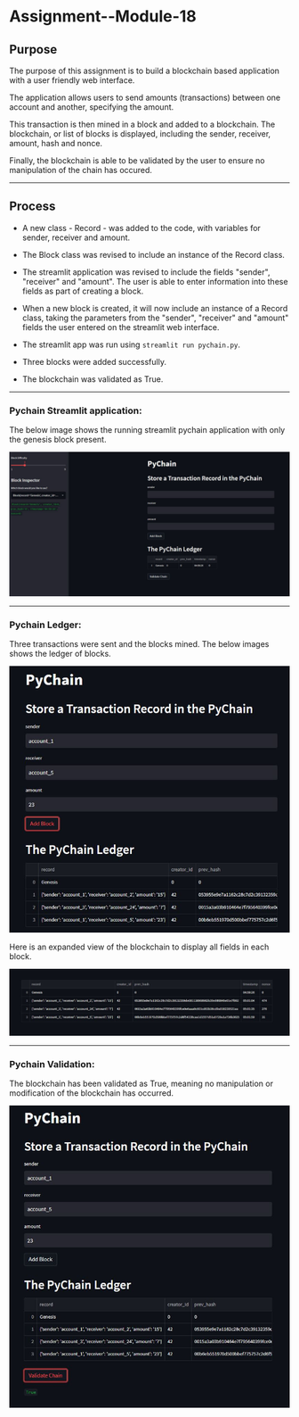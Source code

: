 # Assignment--Module-18

## Purpose

The purpose of this assignment is to build a blockchain based application with a user friendly web interface.

The application allows users to send amounts (transactions) between one account and another, specifying the amount.

This transaction is then mined in a block and added to a blockchain. The blockchain, or list of blocks is displayed, including the sender, receiver, amount, hash and nonce.

Finally, the blockchain is able to be validated by the user to ensure no manipulation of the chain has occured.

---

## Process

- A new class - Record - was added to the code, with variables for sender, receiver and amount.

- The Block class was revised to include an instance of the Record class.

- The streamlit application was revised to include the fields "sender", "receiver" and "amount". The user is able to enter information into these fields as part of creating a block.

- When a new block is created, it will now include an instance of a Record class, taking the parameters from the "sender", "receiver" and "amount" fields the user entered on the streamlit web interface.

- The streamlit app was run using
  `streamlit run pychain.py`.

- Three blocks were added successfully.

- The blockchain was validated as True.

---

### Pychain Streamlit application:

The below image shows the running streamlit pychain application with only the genesis block present.

![Clean Application](Images\pychain_clean.JPG)

---

### Pychain Ledger:

Three transactions were sent and the blocks mined. The below images shows the ledger of blocks.

![Blocks Added](https://github.com/malrepos/Assignment--Module-18/blob/main/Images/pychain_blocks_added.JPG)

Here is an expanded view of the blockchain to display all fields in each block.

![Expanded Blocks Image](https://github.com/malrepos/Assignment--Module-18/blob/main/Images/expanded_block_list.JPG)

---

### Pychain Validation:

The blockchain has been validated as True, meaning no manipulation or modification of the blockchain has occurred.

![Validation True](Images\pychain_validate_true.JPG)
